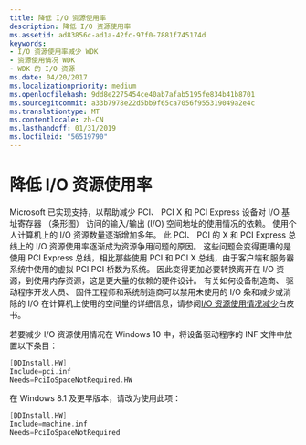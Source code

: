 ```yaml
---
title: 降低 I/O 资源使用率
description: 降低 I/O 资源使用率
ms.assetid: ad83856c-ad1a-42fc-97f0-7881f745174d
keywords:
- I/O 资源使用率减少 WDK
- 资源使用情况 WDK
- WDK 的 I/O 资源
ms.date: 04/20/2017
ms.localizationpriority: medium
ms.openlocfilehash: 9dd8e2275454ce40ab7afab5195fe834b41b8701
ms.sourcegitcommit: a33b7978e22d5bb9f65ca7056f955319049a2e4c
ms.translationtype: MT
ms.contentlocale: zh-CN
ms.lasthandoff: 01/31/2019
ms.locfileid: "56519790"
---
```

# <a name="io-resource-usage-reduction"></a>降低 I/O 资源使用率


Microsoft 已实现支持，以帮助减少 PCI、 PCI X 和 PCI Express 设备对 I/O 基址寄存器 （条形图） 访问的输入/输出 (I/O) 空间地址的使用情况的依赖。 使用个人计算机上的 I/O 资源数量逐渐增加多年。 此 PCI、 PCI 的 X 和 PCI Express 总线上的 I/O 资源使用率逐渐成为资源争用问题的原因。 这些问题会变得更糟的是使用 PCI Express 总线，相比那些使用 PCI 和 PCI X 总线，由于客户端和服务器系统中使用的虚拟 PCI PCI 桥数为系统。 因此变得更加必要转换离开在 I/O 资源，到使用内存资源，这是更大量的依赖的硬件设计。 有关如何设备制造商、 驱动程序开发人员、 固件工程师和系统制造商可以禁用未使用的 I/O 条和减少或消除的 I/O 在计算机上使用的空间量的详细信息，请参阅[I/O 资源使用情况减少](https://go.microsoft.com/fwlink/p/?linkid=74197)白皮书。

若要减少 I/O 资源使用情况在 Windows 10 中，将设备驱动程序的 INF 文件中放置以下条目：

```cpp
[DDInstall.HW]
Include=pci.inf
Needs=PciIoSpaceNotRequired.HW
```

在 Windows 8.1 及更早版本，请改为使用此项：

```cpp
[DDInstall.HW]
Include=machine.inf
Needs=PciIoSpaceNotRequired
```
